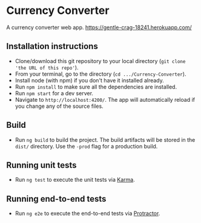 # Currency Converter

A currency converter web app. 
https://gentle-crag-18241.herokuapp.com/

## Installation instructions

- Clone/download this git repository to your local directory (`git clone 'the URL of this repo'`).
- From your terminal, go to the directory (`cd .../Currency-Converter`).
- Install node (with npm) if you don't have it installed already.
- Run `npm install` to make sure all the dependencies are installed.
- Run `npm start` for a dev server.
- Navigate to `http://localhost:4200/`. The app will automatically reload if you  change any of the source files.

## Build

- Run `ng build` to build the project. The build artifacts will be stored in the `dist/` directory. Use the `-prod` flag for a               production build.

## Running unit tests

- Run `ng test` to execute the unit tests via [Karma](https://karma-runner.github.io).

## Running end-to-end tests

- Run `ng e2e` to execute the end-to-end tests via [Protractor](http://www.protractortest.org/).
